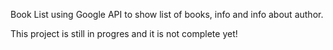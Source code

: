 Book List using Google API to show list of books, info and info about author.

This project is still in progres and it is not complete yet!
